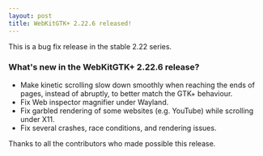 ```yaml
---
layout: post
title: WebKitGTK+ 2.22.6 released!
---
```


This is a bug fix release in the stable 2.22 series.

### What's new in the WebKitGTK+ 2.22.6 release?

 - Make kinetic scrolling slow down smoothly when reaching the ends of
   pages, instead of abruptly, to better match the GTK+ behaviour.
 - Fix Web inspector magnifier under Wayland.
 - Fix garbled rendering of some websites (e.g. YouTube) while scrolling
   under X11.
 - Fix several crashes, race conditions, and rendering issues.

Thanks to all the contributors who made possible this release.
